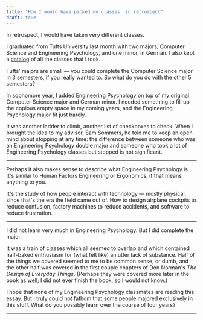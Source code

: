 ```yaml
---
title: "How I would have picked my classes, in retrospect"
draft: true
---
```


In retrospect, I would have taken very different classes.

I graduated from Tufts University last month with two majors, Computer Science and Engineering Psychology, and one minor, in German. I also kept a [catalog](https://tufts.ben.page) of all the classes that I took.

Tufts' majors are small — you could complete the Computer Science major in 3 semesters, if you really wanted to. So what do you do with the other 5 semesters?

In sophomore year, I added Engineering Psychology on top of my original Computer Science major and German minor. I needed something to fill up the copious empty space in my coming years, and the Engineering Psychology major fit just barely.

It was another ladder to climb, another list of checkboxes to check. When I brought the idea to my advisor, Sam Sommers, he told me to keep an open mind about stopping at any time: the difference between someone who was an Engineering Psychology double major and someone who took a lot of Engineering Psychology classes but stopped is not significant.

---

Perhaps it also makes sense to describe what Engineering Psychology is. It's similar to Human Factors Engineering or Ergonomics, if that means anything to you.

It's the study of how people interact with technology — mostly physical, since that's the era the field came out of. How to design airplane cockpits to reduce confusion, factory machines to reduce accidents, and software to reduce frustration.

---

I did not learn very much in Engineering Psychology. But I did complete the major.

It was a train of classes which all seemed to overlap and which contained half-baked enthusiasm for (what felt like) an utter lack of substance. Half of the things we covered seemed to me to be common sense, or dumb, and the other half was covered in the first couple chapters of Don Norman's *The Design of Everyday Things*. (Perhaps they were covered more later in the book as well; I did not ever finish the book, so I would not know.)

I hope that none of my Engineering Psychology classmates are reading this essay. But I truly could not fathom that some people majored exclusively in this stuff. What do you possibly learn over the course of four years?

---